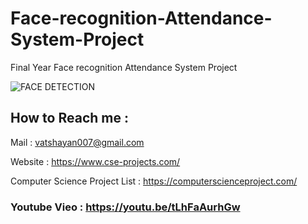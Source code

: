 # Face-recognition-Attendance-System-Project
Final Year Face recognition Attendance System Project

![FACE DETECTION](https://user-images.githubusercontent.com/28294942/166667109-d2024d8c-9aec-44ed-93f8-8f1d9b66098a.png)


## How to Reach me :

Mail : vatshayan007@gmail.com 

Website : https://www.cse-projects.com/

Computer Science Project List : https://computerscienceproject.com/

### Youtube Vieo : https://youtu.be/tLhFaAurhGw
